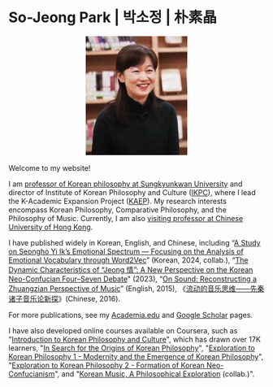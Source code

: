 # So-Jeong Park | 박소정 | 朴素晶

<p align="center">
  <img src="https://raw.githubusercontent.com/selfsopark/selfsopark.github.io/refs/heads/master/profile.png" width="200"/>
</p>

Welcome to my website!

I am [professor of Korean philosophy at Sungkyunkwan University](https://scos.skku.edu/scos/intro/faculty_oriental.do?mode=view&perId=LZStrI4GwDgngKgrArgBQJYCYoGcBeA3AhgYQCEB6AKSQGUBzAXhqA%20&) and director of Institute of Korean Philosophy and Culture ([IKPC](https://swb.skku.edu/korphil/Eng.do)), where I lead the K-Academic Expansion Project ([KAEP](https://swb.skku.edu/kphilo_eng/index.do)). My research interests encompass Korean Philosophy, Comparative Philosophy, and the Philosophy of Music. Currently, I am also [visiting professor at Chinese University of Hong Kong](https://www.phil.arts.cuhk.edu.hk/web/academic/park-so-jeong/).

I have published widely in Korean, English, and Chinese, including “[A Study on Seongho Yi Ik’s Emotional Spectrum ― Focusing on the Analysis of Emotional Vocabulary through Word2Vec](https://www.kci.go.kr/kciportal/ci/sereArticleSearch/ciSereArtiView.kci?sereArticleSearchBean.artiId=ART003068674)” (Korean, 2024, collab.), “[The Dynamic Characteristics of “Jeong 情”: A New Perspective on the Korean Neo-Confucian Four–Seven Debate](https://www.mdpi.com/2077-1444/14/5/663)" (2023), “[On Sound: Reconstructing a Zhuangzian Perspective of Music](https://www.mdpi.com/2076-0787/5/1/3)” (English, 2015), 《[流动的音乐思维——先秦诸子音乐论新探](https://www.bookschina.com/7119410.htm)》(Chinese, 2016).

For more publications, see my [Academia.edu](https://sungkyunkwan.academia.edu/SoJeongPark) and [Google Scholar](https://scholar.google.com/citations?user=QtHS3vsAAAAJ&hl=ko) pages.

I have also developed online courses available on Coursera, such as "[Introduction to Korean Philosophy and Culture](https://www.coursera.org/learn/introduction-to-korean-philosophy-and-culture)", which has drawn over 17K learners, "[In Search for the Origins of Korean Philosophy](https://www.coursera.org/learn/in-search-for-the-origins-of-korean-philosophy)", "[Exploration to Korean Philosophy 1 - Modernity and the Emergence of Korean Philosophy](https://www.coursera.org/learn/exploration-to-korean-philosophy-1)", "[Exploration to Korean Philosophy 2 - Formation of Korean Neo-Confucianism](https://www.coursera.org/learn/exploration-to-korean-philosophy-2)", and "[Korean Music, A Philosophical Exploration](https://www.coursera.org/learn/korean-music-a-philosophical-exploration) (collab.)".
